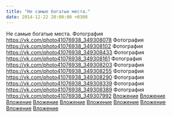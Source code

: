 ```yaml
---
title: "Не самые богатые места."
date: 2014-12-22 20:00:00 +0300
---
```


Не самые богатые места.
Фотография
<a class="vk-attach" href="https://vk.com/photo41076938_349308078">https://vk.com/photo41076938_349308078</a>
Фотография
<a class="vk-attach" href="https://vk.com/photo41076938_349308102">https://vk.com/photo41076938_349308102</a>
Фотография
<a class="vk-attach" href="https://vk.com/photo41076938_349308433">https://vk.com/photo41076938_349308433</a>
Фотография
<a class="vk-attach" href="https://vk.com/photo41076938_349308161">https://vk.com/photo41076938_349308161</a>
Фотография
<a class="vk-attach" href="https://vk.com/photo41076938_349308203">https://vk.com/photo41076938_349308203</a>
Фотография
<a class="vk-attach" href="https://vk.com/photo41076938_349308255">https://vk.com/photo41076938_349308255</a>
Фотография
<a class="vk-attach" href="https://vk.com/photo41076938_349308290">https://vk.com/photo41076938_349308290</a>
Фотография
<a class="vk-attach" href="https://vk.com/photo41076938_349308339">https://vk.com/photo41076938_349308339</a>
Фотография
<a class="vk-attach" href="https://vk.com/photo41076938_349308389">https://vk.com/photo41076938_349308389</a>
Фотография
<a class="vk-attach" href="https://vk.com/photo41076938_349307992">https://vk.com/photo41076938_349307992</a>
<a class="vk-attach" href="https://vk.com/photo41076938_349308078">Вложение</a>
<a class="vk-attach" href="https://vk.com/photo41076938_349308102">Вложение</a>
<a class="vk-attach" href="https://vk.com/photo41076938_349308433">Вложение</a>
<a class="vk-attach" href="https://vk.com/photo41076938_349308161">Вложение</a>
<a class="vk-attach" href="https://vk.com/photo41076938_349308203">Вложение</a>
<a class="vk-attach" href="https://vk.com/photo41076938_349308255">Вложение</a>
<a class="vk-attach" href="https://vk.com/photo41076938_349308290">Вложение</a>
<a class="vk-attach" href="https://vk.com/photo41076938_349308339">Вложение</a>
<a class="vk-attach" href="https://vk.com/photo41076938_349308389">Вложение</a>
<a class="vk-attach" href="https://vk.com/photo41076938_349307992">Вложение</a>
